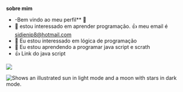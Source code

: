 **sobre mim**
-  -Bem vindo ao meu perfil** 💙
- 👀 estou interessado em aprender programação.
:+1: meu email é sidienip8@hotmail.com
- 🌱  Eu estou interessado em lógica de programação
- 💞️ Eu estou aprendendo a programar java script e scrath
- :+1: Link do java script

 
![ ](https://media.tenor.com/E-cLzdlc_icAAAAM/snoopy-giggle.gif)

<picture>
  <source media="(prefers-color-scheme: dark)" srcset="https://user-images.githubusercontent.com/25423296/163456776-7f95b81a-f1ed-45f7-b7ab-8fa810d529fa.png">
  <source media="(prefers-color-scheme: light)" srcset="https://user-images.githubusercontent.com/25423296/163456779-a8556205-d0a5-45e2-ac17-42d089e3c3f8.png">
  <img alt="Shows an illustrated sun in light mode and a moon with stars in dark mode." src="https://user-images.githubusercontent.com/25423296/163456779-a8556205-d0a5-45e2-ac17-42d089e3c3f8.png">
</picture>

